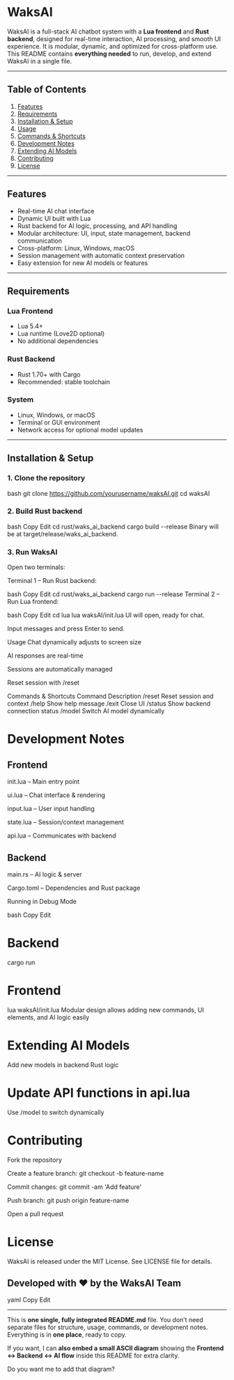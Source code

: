 # WaksAI

WaksAI is a full-stack AI chatbot system with a **Lua frontend** and **Rust backend**, designed for real-time interaction, AI processing, and smooth UI experience. It is modular, dynamic, and optimized for cross-platform use. This README contains **everything needed** to run, develop, and extend WaksAI in a single file.

---

## Table of Contents

1. [Features](#features)  
2. [Requirements](#requirements)  
3. [Installation & Setup](#installation--setup)  
4. [Usage](#usage)  
5. [Commands & Shortcuts](#commands--shortcuts)  
6. [Development Notes](#development-notes)  
7. [Extending AI Models](#extending-ai-models)  
8. [Contributing](#contributing)  
9. [License](#license)  

---

## Features

- Real-time AI chat interface  
- Dynamic UI built with Lua  
- Rust backend for AI logic, processing, and API handling  
- Modular architecture: UI, input, state management, backend communication  
- Cross-platform: Linux, Windows, macOS  
- Session management with automatic context preservation  
- Easy extension for new AI models or features  

---

## Requirements

### Lua Frontend
- Lua 5.4+  
- Lua runtime (Love2D optional)  
- No additional dependencies  

### Rust Backend
- Rust 1.70+ with Cargo  
- Recommended: stable toolchain  

### System
- Linux, Windows, or macOS  
- Terminal or GUI environment  
- Network access for optional model updates  

---

## Installation & Setup

### 1. Clone the repository

bash
git clone https://github.com/yourusername/waksAI.git
cd waksAI
### 2. Build Rust backend
bash
Copy
Edit
cd rust/waks_ai_backend
cargo build --release
Binary will be at target/release/waks_ai_backend.

### 3. Run WaksAI
Open two terminals:

Terminal 1 – Run Rust backend:

bash
Copy
Edit
cd rust/waks_ai_backend
cargo run --release
Terminal 2 – Run Lua frontend:

bash
Copy
Edit
cd lua
lua waksAI/init.lua
UI will open, ready for chat.

Input messages and press Enter to send.

Usage
Chat dynamically adjusts to screen size

AI responses are real-time

Sessions are automatically managed

Reset session with /reset

Commands & Shortcuts
Command	Description
/reset	Reset session and context
/help	Show help message
/exit	Close UI
/status	Show backend connection status
/model <name>	Switch AI model dynamically

# Development Notes
## Frontend

init.lua – Main entry point

ui.lua – Chat interface & rendering

input.lua – User input handling

state.lua – Session/context management

api.lua – Communicates with backend

## Backend

main.rs – AI logic & server

Cargo.toml – Dependencies and Rust package

Running in Debug Mode

bash
Copy
Edit
# Backend
cargo run
# Frontend
lua waksAI/init.lua
Modular design allows adding new commands, UI elements, and AI logic easily

# Extending AI Models
Add new models in backend Rust logic

# Update API functions in api.lua

Use /model <name> to switch dynamically

# Contributing
Fork the repository

Create a feature branch: git checkout -b feature-name

Commit changes: git commit -am 'Add feature'

Push branch: git push origin feature-name

Open a pull request

# License
WaksAI is released under the MIT License. See LICENSE file for details.

## Developed with ❤️ by the WaksAI Team

yaml
Copy
Edit

---

This is **one single, fully integrated README.md** file. You don’t need separate files for structure, usage, commands, or development notes. Everything is in **one place**, ready to copy.  

If you want, I can **also embed a small ASCII diagram** showing the **Frontend ↔ Backend ↔ AI flow** inside this README for extra clarity.  

Do you want me to add that diagram?

